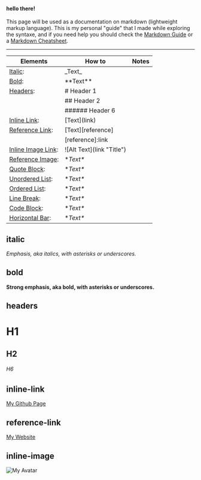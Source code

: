 #### hello there!

This page will be used as a documentation on markdown (lightweight markup language).
This is my personal "guide" that I made while exploring the syntaxe, and if you need help you should check the [Markdown Guide](https://www.markdownguide.org/) or a [Markdown Cheatsheet](https://github.com/adam-p/markdown-here/wiki/Markdown-Cheatsheet).

-------

| Elements                              |       How to              |      Notes      |
| ------                                |       ------              |      ------     |
| [Italic](#italic):                    |      \_Text\_             |                 |
| [Bold](#bold):                        |     \*\*Text\*\*          |                 |
| [Headers](#headers):                  |     \# Header 1           |                 |
|                                       |     \## Header 2          |                 |
|                                       |     \###### Header 6      |                 |
| [Inline Link](#inline-link):          |     \[Text](link)         |                |
| [Reference Link](#reference-link):    |     \[Text][reference]    |                 |
|                                       |     \[reference]:link     |                |
| [Inline Image Link](#inline-image):   |     \!\[Alt Text](link "Title")   |                |
| [Reference Image](#reference-image):  |     \**Text\**            |                |
| [Quote Block](#quote-block):          |     \**Text\**            |                 |
| [Unordered List](#unordered-list):    |     \**Text\**            |               |
| [Ordered List](#ordered-list):        |     \**Text\**            |                |
| [Line Break](#line-break):            |     \**Text\**            |                |
| [Code Block](#code-block):            |     \**Text\**            |                  |
| [Horizontal Bar](#horizontal-bar):    |     \**Text\**            |                |

## italic  
_Emphasis, aka italics, with *asterisks* or _underscores_._
## bold  
**Strong emphasis, aka bold, with **asterisks** or __underscores__.**
## headers  
# H1
## H2
###### H6
## inline-link 
[My Github Page](https://github.com/NinjaSpottedCoding/Main-Page)
## reference-link
[My Website][website]
## inline-image
![My Avatar](https://avatars.githubusercontent.com/u/105322822?s=96&v=4.png "Logo Title Text 1") 

[website]:https://ninjaspottedcoding.github.io/Main-Page/
